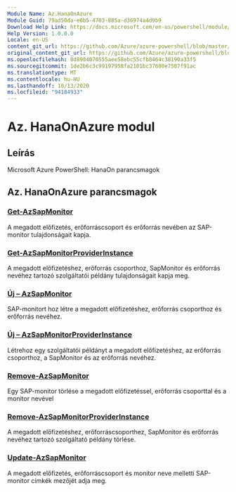 ```yaml
---
Module Name: Az.HanaOnAzure
Module Guid: 79ad50da-e6b5-4703-885a-d36974a4d9b9
Download Help Link: https://docs.microsoft.com/en-us/powershell/module/az.hanaonazure
Help Version: 1.0.0.0
Locale: en-US
content_git_url: https://github.com/Azure/azure-powershell/blob/master/src/HanaOnAzure/help/Az.HanaOnAzure.md
original_content_git_url: https://github.com/Azure/azure-powershell/blob/master/src/HanaOnAzure/help/Az.HanaOnAzure.md
ms.openlocfilehash: 8d8984070555aee58ebc55cfb8464c38190a33f5
ms.sourcegitcommit: 1de2b6c3c99197958fa2101bc37680e7507f91ac
ms.translationtype: MT
ms.contentlocale: hu-HU
ms.lasthandoff: 10/13/2020
ms.locfileid: "94184933"
---
```

# Az. HanaOnAzure modul
## Leírás
Microsoft Azure PowerShell: HanaOn parancsmagok

## Az. HanaOnAzure parancsmagok
### [Get-AzSapMonitor](Get-AzSapMonitor.md)
A megadott előfizetés, erőforráscsoport és erőforrás nevében az SAP-monitor tulajdonságait kapja.

### [Get-AzSapMonitorProviderInstance](Get-AzSapMonitorProviderInstance.md)
A megadott előfizetéshez, erőforrás csoporthoz, SapMonitor és erőforrás nevéhez tartozó szolgáltatói példány tulajdonságait kapja meg.

### [Új – AzSapMonitor](New-AzSapMonitor.md)
SAP-monitort hoz létre a megadott előfizetéshez, erőforrás csoporthoz és erőforrás nevéhez.

### [Új – AzSapMonitorProviderInstance](New-AzSapMonitorProviderInstance.md)
Létrehoz egy szolgáltatói példányt a megadott előfizetéshez, az erőforrás csoporthoz, a SapMonitor és az erőforrás nevéhez.

### [Remove-AzSapMonitor](Remove-AzSapMonitor.md)
Egy SAP-monitor törlése a megadott előfizetéssel, erőforrás csoporttal és a monitor nevével

### [Remove-AzSapMonitorProviderInstance](Remove-AzSapMonitorProviderInstance.md)
A megadott előfizetéshez, erőforráscsoporthez, SapMonitor és erőforrás nevéhez tartozó szolgáltató példány törlése.

### [Update-AzSapMonitor](Update-AzSapMonitor.md)
A megadott előfizetés, erőforráscsoport és monitor neve melletti SAP-monitor címkék mezőjét adja meg.

